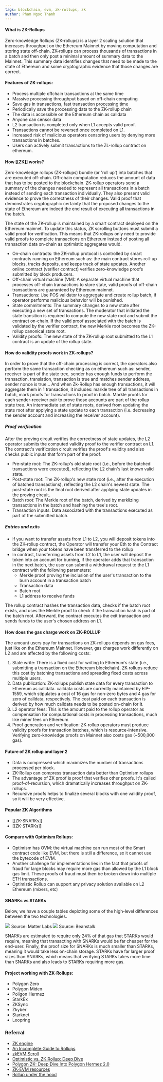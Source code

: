 ```yaml
---
tags: blockchain, evm, zk-rollups, zk
author: Pham Ngoc Thanh
---
```


#### What is ZK-Rollups

Zero-knowledge Rollups (ZK-rollups) is a layer 2 scaling solution that increases throughput on the Ethereum Mainnet by moving computation and storing state off-chain. ZK-rollups can process thousands of transactions in a batch and then only post a minimal amount of summary data to the Mainnet. This summary data identifies changes that need to be made to the state of Ethereum and some cryptographic evidence that those changes are correct.

#### Features of ZK-rollups:

- Process multiple offchain transactions at the same time
- Massive processing throughput based on off-chain computing
- Save gas in transactions, fast transaction processing time
- Periodically save the processing data to the ZK-rollup chain
- The data is accessible on the Ethereum chain as calldata
- Anyone can censor data
- L2 transaction is completed only when L1 accepts valid proof.
- Transactions cannot be reversed once completed on L1.
- Increased risk of malicious operators censoring users by denying more transactions in batches.
- Users can actively submit transactions to the ZL-rollup contract on ethereum.

#### How [[ZK]] works?

Zero-knowledge rollups (ZK-rollups) bundle (or 'roll up') into batches that are executed off-chain. Off-chain computation reduces the amount of data that has to be posted to the blockchain. ZK-rollup operators send a summary of the changes needed to represent all transactions in a batch instead of sending each transaction individually. They also present valid evidence to prove the correctness of their changes. Valid proof that demonstrates cryptographic certainty that the proposed changes to the state of Ethereum are indeed the end result of executing all transactions in the batch.

The state of the ZK-rollup is maintained by a smart contract deployed on the Ethereum mainnet. To update this status, ZK scrolling buttons must submit a valid proof for verification. This means that ZK-rollups only need to provide valid proofs to complete transactions on Ethereum instead of posting all transaction data on-chain as optimistic aggregates would.

- On-chain contracts: the ZK-rollup protocol is controlled by smart contracts running on Ethereum such as: the main contract stores roll-up blocks, tracks deposits, and keeps track of state updates. Another online contract (verifier contract) verifies zero-knowledge proofs submitted by block producers.
- Off-chain virtual machine (VM): A separate virtual machine that processes off-chain transactions to store state, valid proofs of off-chain transactions are guaranteed by Ethereum mainnet.
- Transactions: Use POS validator to aggregate and create rollup batch, if operator performs malicious behavior will be punished.
- State commitments: The summary changes to a new state after executing a new set of transactions. The moderator that initiated the state transition is required to compute the new state root and submit the contract on-chain. If the valid proof associated with the batch is validated by the verifier contract, the new Merkle root becomes the ZK-rollup canonical state root.
- Validity proofs: The new state of the ZK-rollup root submitted to the L1 contract is an update of the rollup state.


#### How do validity proofs work in ZK-rollups?

In order to prove that the off-chain processing is correct, the operators also perform the same transaction checking as on ethereum such as: sender, receiver is part of the state tree, sender has enough funds to perform the transaction. translation, transaction is true and matches sender address, sender nonce is true... And when Zk-Rollup has enough transactions, it will aggregate them in 1 transaction, it includes: markle tree of all transactions in batch, mark proofs for transactions to proof in batch. Markle proofs for each sender-receiver pair to prove those accounts are part of the rollup state tree. An intermediate set of state roots, derived from updating the state root after applying a state update to each transaction (i.e. decreasing the sender account and increasing the receiver account).

##### Proof verification

After the proving circuit verifies the correctness of state updates, the L2 operator submits the computed validity proof to the verifier contract on L1. The contract's verification circuit verifies the proof's validity and also checks public inputs that form part of the proof:

- Pre-state root: The ZK-rollup's old state root (i.e., before the batched transactions were executed), reflecting the L2 chain's last known valid state.
- Post-state root: The ZK-rollup's new state root (i.e., after the execution of batched transactions), reflecting the L2 chain's newest state. The post-state root is the final root derived after applying state updates in the proving circuit.
- Batch root: The Merkle root of the batch, derived by merklizing transactions in the batch and hashing the tree's root.
- Transaction inputs: Data associated with the transactions executed as part of the submitted batch.

##### Entries and exits

- If you want to transfer assets from L1 to L2, you will deposit tokens into the ZK-rollup contract, the Operator will transfer your Eth to the Contract bridge when your tokens have been transferred to the rollup
- In contrast, transferring assets from L2 to L1, the user will deposit the token into an account for burning, if the operator adds that transaction in the next batch, the user can submit a withdrawal request to the L1 contract with the following parameters:
    - Merkle proof proving the inclusion of the user's transaction to the burn account in a transaction batch
    - Transaction data
    - Batch root
    - L1 address to receive funds

The rollup contract hashes the transaction data, checks if the batch root exists, and uses the Merkle proof to check if the transaction hash is part of the batch root. Afterward, the contract executes the exit transaction and sends funds to the user's chosen address on L1.

#### How does the gas charge work on ZK-ROLLUP

The amount users pay for transactions on ZK-rollups depends on gas fees, just like on the Ethereum Mainnet. However, gas charges work differently on L2 and are affected by the following costs:
1. State write: There is a fixed cost for writing to Ethereum’s state (i.e., submitting a transaction on the Ethereum blockchain). ZK-rollups reduce this cost by batching transactions and spreading fixed costs across multiple users.
2. Data publication: ZK-rollups publish state data for every transaction to Ethereum as calldata. calldata costs are currently maintained by EIP-1559, which stipulates a cost of 16 gas for non-zero bytes and 4 gas for zero of calldata, respectively. The cost paid on each transaction is derived by how much calldata needs to be posted on-chain for it.
3. L2 operator fees: This is the amount paid to the rollup operator as compensation for computational costs in processing transactions, much like miner fees on Ethereum.
4. Proof generation and verification: ZK-rollup operators must produce validity proofs for transaction batches, which is resource-intensive. Verifying zero-knowledge proofs on Mainnet also costs gas (~500,000 gas).

#### Future of ZK rollup and layer 2
- Data is compressed which maximizes the number of transactions processed per block.
- ZK-Rollup can compress transaction data better than Optimism rollups
- The advantage of ZK proof is proof that verifies other proofs. It's called proof-of-recursion, which dramatically increases throughput on ZK-rollups.
- Recursive proofs helps to finalize several blocks with one validity proof, so it will be very effective.

#### Popular ZK Algorithms

- [[ZK-SNARKs]]
- [[ZK-STARKs]]
 
#### Compare with Optimism Rollups:

- Optimism has OVM: the virtual machine can run most of the Smart contract code like EVM, but there is still a difference, so it cannot use the bytecode of EVM.
- Another challenge for implementations lies in the fact that proofs of fraud for large blocks may require more gas than allowed by the L1 block gas limit. These proofs of fraud must then be broken down into multiple ETH transactions.
- Optimistic Rollup can support any privacy solution available on L2 Ethereum (mixers, etc)

#### SNARKs vs STARKs

Below, we have a couple tables depicting some of the high-level differences between the two technologies.

![](https://i.imgur.com/zxUNEzT.png)
Source: Matter Labs
![](https://i.imgur.com/fdBKwXp.png)
Source: Beanstalk

SNARKs are estimated to require only 24% of that  gas that STARKs would require, meaning that transacting with SNARKs would be far cheaper for the end-user. Finally, the proof size for SNARKs is much smaller than STARKs, meaning it would take less on-chain storage. STARKs have far larger proof sizes than SNARKs, which means that verifying STARKs takes more time than SNARKs and also leads to STARKs requiring more gas.

#### Project working with ZK-Rollups:

- Polygon Zero
- Polygon Miden
- Poligon Hermez
- StarkEx
- ZKSync
- Zkyber
- Starknet
- Loopring

### Referral

- [ZK engine]()
- [An Incomplete Guide to Rollups](https://vitalik.ca/general/2021/01/05/rollup.html)
- [zkEVM Scroll](https://scroll.io/blog/zkEVM)
- [Optimistic vs. ZK Rollup: Deep Dive](https://blog.matter-labs.io/optimistic-vs-zk-rollup-deep-dive-ea141e71e075)
- [Polygon ZK: Deep Dive Into Polygon Hermez 2.0](https://blog.polygon.technology/zkverse-deep-dive-into-polygon-hermez-2-0/)
- [ZK-EVM resources](https://github.com/LuozhuZhang/awesome-zkevm)
- [Rollup under the hood](https://vitalik.ca/general/2021/01/05/rollup.html)